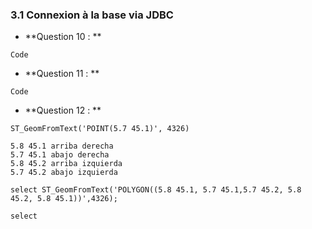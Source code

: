 ### 3.1 Connexion à la base via JDBC

- **Question 10 : **
```
Code
```
- **Question 11 : **
```
Code
```
- **Question 12 : **
```
ST_GeomFromText('POINT(5.7 45.1)', 4326)

5.8 45.1 arriba derecha
5.7 45.1 abajo derecha
5.8 45.2 arriba izquierda
5.7 45.2 abajo izquierda

select ST_GeomFromText('POLYGON((5.8 45.1, 5.7 45.1,5.7 45.2, 5.8 45.2, 5.8 45.1))',4326);

select
```
